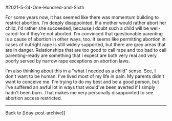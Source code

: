 #2021-5-24-One-Hundred-and-Sixth

For some years now, it has seemed like there was momentum building to restrict abortion.  I'm deeply disappointed.  If a mother would rather abort her child, I'd rather she succeeded, because I doubt such a child will be well-cared-for if they're not aborted.  I'm convinced that questionable parenting is a cause of abortion in other ways, too.  It seems like permitting abortion in cases of outright rape is still widely supported, but there are grey areas that are in danger.  Relationships that are too good to call rape and too bad to call parenting-ready are something that I expect are both very real and very poorly served by narrow rape exceptions on abortion laws.

I'm also thinking about this in a "what I needed as a child" sense.  See, I don't want to be human.  I've lived most of my life in pain.  My parents didn't want to conceive me.  I'm trying to do my best and be a good person, but I've suffered an awful lot in ways that would've been averted if I simply hadn't been born.  That makes me very personally disappointed to see abortion access restricted.

---
Back to [[day-post-archive]]
